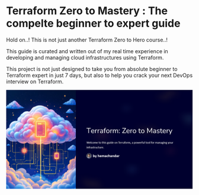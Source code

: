 # Terraform Zero to Mastery : The compelte beginner to expert guide

Hold on..! This is not just another Terraform Zero to Hero course..!

This guide is curated and written out of my real time experience in developing and managing cloud infrastructures using Terraform. 

This project is not just designed to take you from absolute beginner to Terraform expert in just 7 days, but also to help you crack your next DevOps interview on Terraform.

![Alt text](.pictures/main_pic.png?raw=true "Intro")
